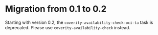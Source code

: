# Migration from 0.1 to 0.2

Starting with version 0.2, the `coverity-availability-check-oci-ta` task is deprecated.  Please use `coverity-availability-check` instead.
